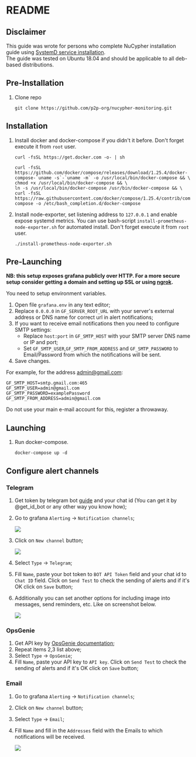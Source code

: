 # README

## Disclaimer

This guide was wrote for persons who complete NuCypher installation guide using [SystemD service installation](https://docs.nucypher.com/en/latest/guides/installation_guide.html#systemd-service-installation).  
The guide was tested on Ubuntu 18.04 and should be applicable to all deb-based distributions.

## Pre-Installation

1. Clone repo

    ```shell
    git clone https://github.com/p2p-org/nucypher-monitoring.git
    ```

## Installation

1. Install docker and docker-compose if you didn't it before. Don't forget execute it from `root` user.

    ```shell
    curl -fsSL https://get.docker.com -o- | sh

    curl -fsSL https://github.com/docker/compose/releases/download/1.25.4/docker-compose-`uname -s`-`uname -m` -o /usr/local/bin/docker-compose && \
    chmod +x /usr/local/bin/docker-compose && \
    ln -s /usr/local/bin/docker-compose /usr/bin/docker-compose && \
    curl -fsSL https://raw.githubusercontent.com/docker/compose/1.25.4/contrib/completion/bash/docker-compose -o /etc/bash_completion.d/docker-compose
    ```

2. Install node-exporter, set listening address to `127.0.0.1` and enable expose systemd metrics.
You can use bash-script `install-prometheus-node-exporter.sh` for automated install. Don't forget execute it from `root` user.

    ```shell
    ./install-prometheus-node-exporter.sh
    ```

## Pre-Launching

**NB: this setup exposes grafana publicly over HTTP. For a more secure setup consider getting a domain and setting up SSL or using [ngrok](https://ngrok.com/).**

You need to setup environment variables.

1. Open file `grafana.env` in any text editor;
2. Replace `0.0.0.0` in `GF_SERVER_ROOT_URL` with your server's external address or DNS name for correct url in alert notifications;
3. If you want to receive email notifications then you need to configure SMTP settings:
    * Replace `host:port` in `GF_SMTP_HOST` with your SMTP server DNS name or IP and port;
    * Set `GF_SMTP_USER`,`GF_SMTP_FROM_ADDRESS` and `GF_SMTP_PASSWORD` to Email/Password from which the notifications will be sent.
4. Save changes.

For example, for the address admin@gmail.com:
```shell
GF_SMTP_HOST=smtp.gmail.com:465
GF_SMTP_USER=admin@gmail.com
GF_SMTP_PASSWORD=examplePassword
GF_SMTP_FROM_ADDRESS=admin@gmail.com
```

Do not use your main e-mail account for this, register a throwaway.

## Launching

1. Run docker-compose.

    ```shell
    docker-compose up -d
    ```

## Configure alert channels

### Telegram

1. Get token by telegram bot [guide](https://core.telegram.org/bots#6-botfather) and your chat id (You can get it by @get_id_bot or any other way you know how);
2. Go to grafana `Alerting` -> `Notification channels`;

    ![](./.pics/telegram_1.png)

3. Click on `New channel` button;

    ![](./.pics/telegram_2.png)

4. Select `Type` -> `Telegram`;
5. Fill `Name`, paste your bot token to `BOT API Token` field and your chat id to `Chat ID` field. Click on `Send Test` to check the sending of alerts and if it's OK click on `Save` button;
6. Additionally you can set another options for including image  into messages, send reminders, etc. Like on screenshot below.

    ![](./.pics/telegram_3.png)

### OpsGenie

1. Get API key by [OpsGenie documentation](https://docs.opsgenie.com/docs/api-key-management);
2. Repeat items 2,3 list above;
4. Select `Type` -> `OpsGenie`;
5. Fill `Name`, paste your API key to `API key`. Click on `Send Test` to check the sending of alerts and if it's OK click on `Save` button;

### Email

1. Go to grafana `Alerting` -> `Notification channels`;
2. Click on `New channel` button;
3. Select `Type` -> `Email`;
4. Fill `Name` and fill in the `Addresses` field with the Emails to which notifications will be received.

    ![](./.pics/email_1.png)
